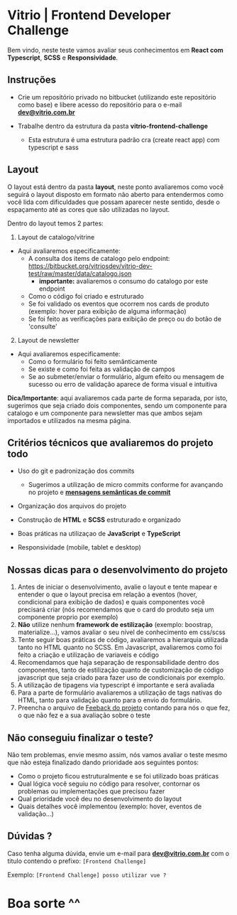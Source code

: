 # Vitrio | Frontend Developer Challenge

Bem vindo, neste teste vamos avaliar seus conhecimentos em **React com Typescript**, **SCSS** e **Responsividade**.

## Instruções

- Crie um repositório privado no bitbucket (utilizando este repositório como base) e libere acesso do repositório para o e-mail **dev@vitrio.com.br**

- Trabalhe dentro da estrutura da pasta **vitrio-frontend-challenge**
  - Esta estrutura é uma estrutura padrão cra (create react app) com typescript e sass

## Layout

O layout está dentro da pasta **layout**, neste ponto avaliaremos como você seguirá o layout disposto em formato não aberto para entendermos como você lida com dificuldades que possam aparecer neste sentido, desde o espaçamento até as cores que são utilizadas no layout.

Dentro do layout temos 2 partes:

1. Layout de catalogo/vitrine

- Aqui avaliaremos especificamente:
  - A consulta dos items de catalogo pelo endpoint: https://bitbucket.org/vitriosdev/vitrio-dev-test/raw/master/data/catalogo.json
    - **importante:** avaliaremos o consumo do catalogo por este endpoint
  - Como o código foi criado e estruturado
  - Se foi validado os eventos que ocorrem nos cards de produto (exemplo: hover para exibição de alguma informação)
  - Se foi feito as verificações para exibição de preço ou do botão de 'consulte'

2. Layout de newsletter

- Aqui avaliaremos especificamente:
  - Como o formulário foi feito semânticamente
  - Se existe e como foi feita as validação de campos
  - Se ao submeter/enviar o formulário, algum efeito ou mensagem de sucesso ou erro de validação aparece de forma visual e intuitiva

**Dica/Importante**: aqui avaliaremos cada parte de forma separada, por isto, sugerimos que seja criado dois componentes, sendo um componente para catalogo e um componente para newsletter mas que ambos sejam importados e utilizados na mesma página.

## Critérios técnicos que avaliaremos do projeto todo

- Uso do git e padronização dos commits

  - Sugerimos a utilização de micro commits conforme for avançando no projeto e **[mensagens semânticas de commit](https://gist.github.com/joshbuchea/6f47e86d2510bce28f8e7f42ae84c716)**

- Organização dos arquivos do projeto

- Construção de **HTML** e **SCSS** estruturado e organizado

- Boas práticas na utilizaçao de **JavaScript** e **TypeScript**

- Responsividade (mobile, tablet e desktop)

## Nossas dicas para o desenvolvimento do projeto

1. Antes de iniciar o desenvolvimento, avalie o layout e tente mapear e entender o que o layout precisa em relação a eventos (hover, condicional para exibição de dados) e quais componentes você precisará criar (nós recomendamos que o card do produto seja um componente proprio por exemplo)
2. **Não** utilize nenhum **framework de estilização** (exemplo: boostrap, materialize...), vamos avaliar o seu nível de conhecimento em css/scss
3. Tente seguir boas práticas de código, avaliaremos a hierarquia utilizada tanto no HTML quanto no SCSS. Em Javascript, avaliaremos como foi feito a criação e utilização de variaveis e código
4. Recomendamos que haja separação de responsabilidade dentro dos componentes, tanto de estilização quanto de customização de código javascript que seja criado para fazer uso de condicionais por exemplo.
5. A utilização de tipagens via typescript é importante e será avaliada
6. Para a parte de formulário avaliaremos a utilização de tags nativas do HTML, tanto para validação quanto para o envio do formulário.
7. Preencha o arquivo de [Feeback do projeto](FEEDBACK_PROJETO.md) contando para nós o que fez, o que não fez e a sua avaliação sobre o teste

## Não conseguiu finalizar o teste?

Não tem problemas, envie mesmo assim, nós vamos avaliar o teste mesmo que não esteja finalizado dando prioridade aos seguintes pontos:

- Como o projeto ficou estruturalmente e se foi utilizado boas práticas
- Qual lógica você seguiu no código para resolver, contornar os problemas ou implementações que precisou fazer
- Qual prioridade você deu no desenvolvimento do layout
- Quais detalhes você implementou (exemplo: hover, eventos de validação...)

## Dúvidas ?

Caso tenha alguma dúvida, envie um e-mail para **dev@vitrio.com.br** com o titulo contendo o prefixo: `[Frontend Challenge]`

Exemplo: `[Frontend Challenge] posso utilizar vue ?`

# Boa sorte ^^
